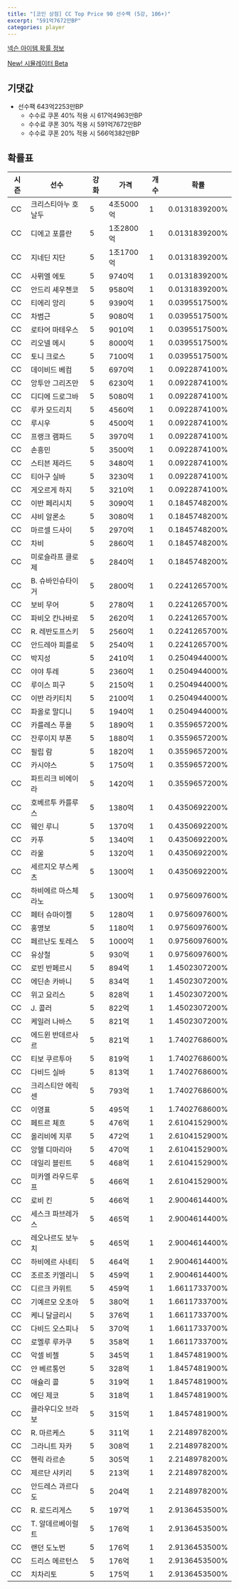 ```yaml
---
title: "[코인 상점] CC Top Price 90 선수팩 (5강, 106+)"
excerpt: "591억7672만BP"
categories: player
---
```

[넥슨 아이템 확률 정보](http://iteminfo.nexon.com/probability/fco?sn=7597)

[New! 시뮬레이터 Beta](/simulator/7597)
## 기댓값
- 선수팩 643억2253만BP
  - 수수료 쿠폰 40% 적용 시 617억4963만BP
  - 수수료 쿠폰 30% 적용 시 591억7672만BP
  - 수수료 쿠폰 20% 적용 시 566억382만BP


## 확률표

|시즌|선수|강화|가격|개수|확률|
|---|---|---|---|---|---|
|CC|크리스티아누 호날두|5|4조5000억|1|0.0131839200%|
|CC|디에고 포를란|5|1조2800억|1|0.0131839200%|
|CC|지네딘 지단|5|1조1700억|1|0.0131839200%|
|CC|사뮈엘 에토|5|9740억|1|0.0131839200%|
|CC|안드리 셰우첸코|5|9580억|1|0.0131839200%|
|CC|티에리 앙리|5|9390억|1|0.0395517500%|
|CC|차범근|5|9080억|1|0.0395517500%|
|CC|로타어 마테우스|5|9010억|1|0.0395517500%|
|CC|리오넬 메시|5|8000억|1|0.0395517500%|
|CC|토니 크로스|5|7100억|1|0.0395517500%|
|CC|데이비드 베컴|5|6970억|1|0.0922874100%|
|CC|앙투안 그리즈만|5|6230억|1|0.0922874100%|
|CC|디디에 드로그바|5|5080억|1|0.0922874100%|
|CC|루카 모드리치|5|4560억|1|0.0922874100%|
|CC|루시우|5|4500억|1|0.0922874100%|
|CC|프랭크 램파드|5|3970억|1|0.0922874100%|
|CC|손흥민|5|3500억|1|0.0922874100%|
|CC|스티븐 제라드|5|3480억|1|0.0922874100%|
|CC|티아구 실바|5|3230억|1|0.0922874100%|
|CC|게오르게 하지|5|3210억|1|0.0922874100%|
|CC|이반 페리시치|5|3090억|1|0.1845748200%|
|CC|샤비 알론소|5|3080억|1|0.1845748200%|
|CC|마르셀 드사이|5|2970억|1|0.1845748200%|
|CC|차비|5|2860억|1|0.1845748200%|
|CC|미로슬라프 클로제|5|2840억|1|0.1845748200%|
|CC|B. 슈바인슈타이거|5|2800억|1|0.2241265700%|
|CC|보비 무어|5|2780억|1|0.2241265700%|
|CC|파비오 칸나바로|5|2620억|1|0.2241265700%|
|CC|R. 레반도프스키|5|2560억|1|0.2241265700%|
|CC|안드레아 피를로|5|2540억|1|0.2241265700%|
|CC|박지성|5|2410억|1|0.2504944000%|
|CC|야야 투레|5|2360억|1|0.2504944000%|
|CC|루이스 피구|5|2150억|1|0.2504944000%|
|CC|이반 라키티치|5|2100억|1|0.2504944000%|
|CC|파올로 말디니|5|1940억|1|0.2504944000%|
|CC|카를레스 푸욜|5|1890억|1|0.3559657200%|
|CC|잔루이지 부폰|5|1880억|1|0.3559657200%|
|CC|필립 람|5|1820억|1|0.3559657200%|
|CC|카시야스|5|1750억|1|0.3559657200%|
|CC|파트리크 비에이라|5|1420억|1|0.3559657200%|
|CC|호베르투 카를루스|5|1380억|1|0.4350692200%|
|CC|웨인 루니|5|1370억|1|0.4350692200%|
|CC|카푸|5|1340억|1|0.4350692200%|
|CC|라울|5|1320억|1|0.4350692200%|
|CC|세르지오 부스케츠|5|1300억|1|0.4350692200%|
|CC|하비에르 마스체라노|5|1300억|1|0.9756097600%|
|CC|페터 슈마이켈|5|1280억|1|0.9756097600%|
|CC|홍명보|5|1180억|1|0.9756097600%|
|CC|페르난도 토레스|5|1000억|1|0.9756097600%|
|CC|유상철|5|930억|1|0.9756097600%|
|CC|로빈 반페르시|5|894억|1|1.4502307200%|
|CC|에딘손 카바니|5|834억|1|1.4502307200%|
|CC|위고 요리스|5|828억|1|1.4502307200%|
|CC|J. 콜러|5|822억|1|1.4502307200%|
|CC|케일러 나바스|5|821억|1|1.4502307200%|
|CC|에드윈 반데르사르|5|821억|1|1.7402768600%|
|CC|티보 쿠르투아|5|819억|1|1.7402768600%|
|CC|다비드 실바|5|813억|1|1.7402768600%|
|CC|크리스티안 에릭센|5|793억|1|1.7402768600%|
|CC|이영표|5|495억|1|1.7402768600%|
|CC|페트르 체흐|5|476억|1|2.6104152900%|
|CC|올리비에 지루|5|472억|1|2.6104152900%|
|CC|앙헬 디마리아|5|470억|1|2.6104152900%|
|CC|데일리 블린트|5|468억|1|2.6104152900%|
|CC|미카엘 라우드루프|5|466억|1|2.6104152900%|
|CC|로비 킨|5|466억|1|2.9004614400%|
|CC|세스크 파브레가스|5|465억|1|2.9004614400%|
|CC|레오나르도 보누치|5|465억|1|2.9004614400%|
|CC|하비에르 사네티|5|464억|1|2.9004614400%|
|CC|조르조 키엘리니|5|459억|1|2.9004614400%|
|CC|디르크 카위트|5|459억|1|1.6611733700%|
|CC|기예르모 오초아|5|380억|1|1.6611733700%|
|CC|케니 달글리시|5|376억|1|1.6611733700%|
|CC|다비드 오스피나|5|370억|1|1.6611733700%|
|CC|로멜루 루카쿠|5|358억|1|1.6611733700%|
|CC|악셀 비첼|5|345억|1|1.8457481900%|
|CC|얀 베르통언|5|328억|1|1.8457481900%|
|CC|애슐리 콜|5|319억|1|1.8457481900%|
|CC|에딘 제코|5|318억|1|1.8457481900%|
|CC|클라우디오 브라보|5|315억|1|1.8457481900%|
|CC|R. 마르케스|5|311억|1|2.2148978200%|
|CC|그라니트 자카|5|308억|1|2.2148978200%|
|CC|헨릭 라르손|5|305억|1|2.2148978200%|
|CC|제르단 샤키리|5|213억|1|2.2148978200%|
|CC|안드레스 과르다도|5|204억|1|2.2148978200%|
|CC|R. 로드리게스|5|197억|1|2.9136453500%|
|CC|T. 알데르베이럴트|5|176억|1|2.9136453500%|
|CC|랜던 도노번|5|176억|1|2.9136453500%|
|CC|드리스 메르턴스|5|176억|1|2.9136453500%|
|CC|치차리토|5|175억|1|2.9136453500%|
